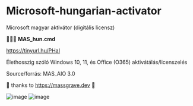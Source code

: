 # Microsoft-hungarian-activator
Microsoft magyar aktivátor (digitális licensz)

🔑🔑🔑 
<b>MAS_hun.cmd</b>

https://tinyurl.hu/PHaI

Élethosszig szóló Windows 10, 11, és Office (O365) aktivátálás/licenszelés

Source/forrás: MAS_AIO 3.0

💯 thanks to https://massgrave.dev 💟


![image](https://github.com/user-attachments/assets/f32f50d0-1802-4dae-be2b-4797ce3025a5)
![image](https://github.com/user-attachments/assets/a94b2aa9-52be-4c51-9169-be5f55be42df)



